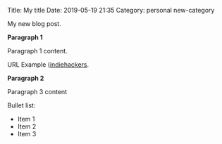 Title: My title
Date: 2019-05-19 21:35
Category: personal new-category

My new blog post.

**Paragraph 1**

Paragraph 1 content.

URL Example ([indiehackers](https://www.indiehackers.com/). 

**Paragraph 2**

Paragraph 3 content

Bullet list:

* Item 1
* Item 2
* Item 3
